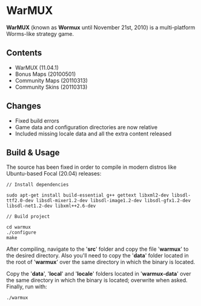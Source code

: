 # WarMUX

**WarMUX** (known as **Wormux** until November 21st, 2010) is a multi-platform Worms-like strategy game.

## Contents

- WarMUX (11.04.1)
- Bonus Maps (20100501)
- Community Maps (20110313)
- Community Skins (20110313)

## Changes

- Fixed build errors
- Game data and configuration directories are now relative
- Included missing locale data and all the extra content released

## Build & Usage

The source has been fixed in order to compile in modern distros like Ubuntu-based Focal (20.04) releases:

```
// Install dependencies

sudo apt-get install build-essential g++ gettext libxml2-dev libsdl-ttf2.0-dev libsdl-mixer1.2-dev libsdl-image1.2-dev libsdl-gfx1.2-dev libsdl-net1.2-dev libxml++2.6-dev

// Build project

cd warmux
./configure
make

```

After compiling, navigate to the '**src**' folder and copy the file '**warmux**' to the desired directory. Also you'll need to copy the '**data**' folder located in the root of '**warmux**' over the same directory in which the binary is located.

Copy the '**data**', '**local**' and '**locale**' folders located in '**warmux-data**' over the same directory in which the binary is located; overwrite when asked. Finally, run with:

```
./warmux
```
